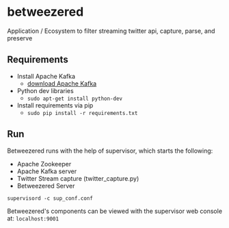 # betweezered
Application / Ecosystem to filter streaming twitter api, capture, parse, and preserve


## Requirements

* Install Apache Kafka
  * <a href="http://kafka.apache.org/downloads.html">download Apache Kafka</a>
* Python dev libraries
  * `sudo apt-get install python-dev`
* Install requirements via pip
  * `sudo pip install -r requirements.txt`


## Run

Betweezered runs with the help of supervisor, which starts the following:<br>
* Apache Zookeeper
* Apache Kafka server
* Twitter Stream capture (twitter_capture.py)
* Betweezered Server

`supervisord -c sup_conf.conf`

Betweezered's components can be viewed with the supervisor web console at: `localhost:9001`
